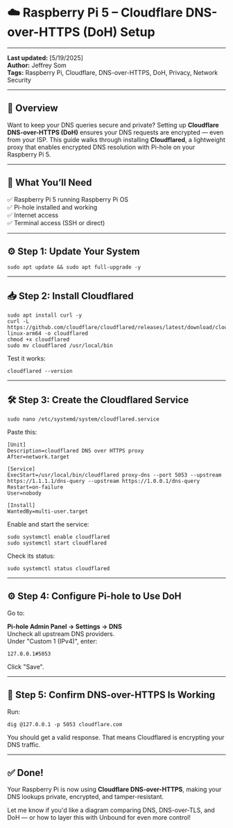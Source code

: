 # ☁️ Raspberry Pi 5 – Cloudflare DNS-over-HTTPS (DoH) Setup

---

**Last updated:** [5/19/2025]  
**Author:** Jeffrey Som  
**Tags:** Raspberry Pi, Cloudflare, DNS-over-HTTPS, DoH, Privacy, Network Security

---

## 📝 Overview

Want to keep your DNS queries secure and private? Setting up **Cloudflare DNS-over-HTTPS (DoH)** ensures your DNS requests are encrypted — even from your ISP. This guide walks through installing **Cloudflared**, a lightweight proxy that enables encrypted DNS resolution with Pi-hole on your Raspberry Pi 5.

---

## 🚀 What You’ll Need

✅ Raspberry Pi 5 running Raspberry Pi OS  
✅ Pi-hole installed and working  
✅ Internet access  
✅ Terminal access (SSH or direct)

---

## ⚙️ Step 1: Update Your System

```
sudo apt update && sudo apt full-upgrade -y
```

---

## 📥 Step 2: Install Cloudflared

```
sudo apt install curl -y
curl -L https://github.com/cloudflare/cloudflared/releases/latest/download/cloudflared-linux-arm64 -o cloudflared
chmod +x cloudflared
sudo mv cloudflared /usr/local/bin
```

Test it works:

```
cloudflared --version
```

---

## 🛠️ Step 3: Create the Cloudflared Service

```
sudo nano /etc/systemd/system/cloudflared.service
```

Paste this:

```
[Unit]
Description=cloudflared DNS over HTTPS proxy
After=network.target

[Service]
ExecStart=/usr/local/bin/cloudflared proxy-dns --port 5053 --upstream https://1.1.1.1/dns-query --upstream https://1.0.0.1/dns-query
Restart=on-failure
User=nobody

[Install]
WantedBy=multi-user.target
```

Enable and start the service:

```
sudo systemctl enable cloudflared
sudo systemctl start cloudflared
```

Check its status:

```
sudo systemctl status cloudflared
```

---

## ⚙️ Step 4: Configure Pi-hole to Use DoH

Go to:

**Pi-hole Admin Panel → Settings → DNS**  
Uncheck all upstream DNS providers.  
Under "Custom 1 (IPv4)", enter:

```
127.0.0.1#5053
```

Click "Save".

---

## 🔎 Step 5: Confirm DNS-over-HTTPS Is Working

Run:

```
dig @127.0.0.1 -p 5053 cloudflare.com
```

You should get a valid response. That means Cloudflared is encrypting your DNS traffic.

---

## ✅ Done!

Your Raspberry Pi is now using **Cloudflare DNS-over-HTTPS**, making your DNS lookups private, encrypted, and tamper-resistant.

Let me know if you'd like a diagram comparing DNS, DNS-over-TLS, and DoH — or how to layer this with Unbound for even more control!
